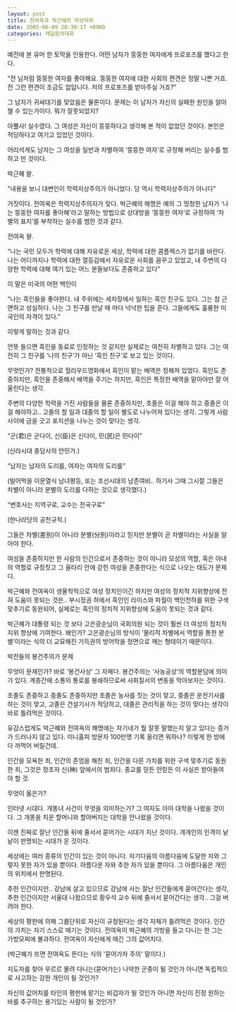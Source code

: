 ```yaml
---
layout: post
title: 전여옥과 박근혜의 막상막하
date: 2005-06-09 20:30:17 +0900
categories: 깨달음의대화
---
```

예전에 본 유머 한 토막을 인용한다. 어떤 남자가 뚱뚱한 여자에게 프로포즈를 했다고 한다.
  

  
“전 님처럼 뚱뚱한 여자를 좋아해요. 뚱뚱한 여자에 대한 사회의 편견은 정말 나쁜 거죠. 전 그런 편견이 조금도 없답니다. 저의 프로포즈를 받아주실 거죠?”
  

  
그 남자가 귀싸대기를 맞았음은 물론이다. 문제는 이 남자가 자신의 실패한 원인을 알아챌 수 있는가이다. 뭐가 잘못되었지?
  

  
아뿔사! 실수였다. 그 여성은 자신이 뚱뚱하다고 생각해 본 적이 없었던 것이다. 본인은 적당하다고 여기고 있었던 것이다.
  

  
어리석게도 남자는 그 여성을 일반과 차별하여 ‘뚱뚱한 여자’로 규정해 버리는 실수를 범하고 만 것이다.
  

  
박근혜 왈.
  

  
"내용을 보니 대변인이 학력지상주의가 아니었다. 당 역시 학력지상주의가 아니다"
  

  
거짓이다. 전여옥은 학력지상주의자가 맞다. 박근혜의 해명은 예의 그 멍청한 남자가 ‘나는 뚱뚱한 여자를 좋아해’라고 말하는 방법으로 상대방을 ‘뚱뚱한 여자’로 규정하여 ‘차별의 표지’를 부착하는 실수를 범한 것과 같다.
  

  
전여옥 왈.
  

  
“나는 국민 모두가 학력에 대해 자유로운 세상, 학력에 대한 콤플렉스가 없기를 바란다. 나는 어디까지나 학력에 대한 열등감에서 자유로운 사회를 꿈꾸고 있었고, 내 주변의 다양한 학력에 대해 여기 있는 어느 분들보다도 존중하고 있다"
  

  
이 말은 미국의 어떤 백인이
  

  
“나는 흑인들을 좋아한다. 내 주위에는 세차장에서 일하는 흑인 친구도 있다. 그는 참 근면하고 성실하다. 나는 그 친구를 만날 때 마다 넉넉한 팁을 준다. 그들에게도 훌륭한 미국인의 자격이 있다.”
  

  
이렇게 말하는 것과 같다.
  

  
언뜻 들으면 흑인을 동료로 인정하는 것 같지만 실제로는 여전히 차별하고 있다. 그는 여전히 그 친구를 ‘나의 친구’가 아닌 ‘흑인 친구’로 보고 있는 것이다.
  

  
무엇인가? 전통적으로 헐리우드영화에서 흑인이 맡는 배역은 정해져 있었다. 흑인도 존중하지만, 흑인을 존중해서 배역을 주기는 하지만, 흑인은 특정한 배역을 맡아야만 잘 어울린다는 생각.
  

  
주변의 다양한 학력을 가진 사람들을 물론 존중하지만, 초졸은 이걸 해야 하고 중졸은 이걸 해야하고.. 고졸의 할 일과 대졸의 할 일이 별도로 나누어져 있다는 생각. 그렇게 사람 사이에 금을 긋고 포지션을 나누는 것이 맞다는 생각.
  

  
“군(君)은 군다이, 신(臣)은 신다이, 민(民)은 민다이”
  
(신라시대 충담사의 안민가.)
  

  
“남자는 남자의 도리를, 여자는 여자의 도리를”
  
(빌어먹을 이문열식 남녀평등, 또는 조선시대의 남존여비.. 하기사 그때 그시절 그들은 차별이 아니라 분별의 도리를 다하는 것으로 생각했다.)
  

  
“변호사는 지역구로, 교수는 전국구로”
  
(한나라당의 공천규칙.)
  

  
그들은 차별(差別)이 아니라 분별(分別)이라고 믿지만 분별이 곧 차별이라는 사실을 알아야 한다.
  

  
여성을 존중하지만 한 사람의 인간으로서 존중하는 것이 아니라 모성의 역할, 혹은 아내의 역할로 규정짓고 그 울타리 안에 갇힌 여성을 존중한다는 식으로 나오는 태도가 문제다.
  

  
박근혜와 전여옥이 생물학적으로 여성 정치인이긴 하지만 여성의 정치적 지위향상에 전혀 도움이 못되는 것은.. 부시정권 하에서 흑인인 라이스와 파월이 백인천하를 위한 구색맞추기로 동원되어, 실제로는 흑인의 정치적 지위향상에 도움이 못되는 것과 같다.
  

  
박근혜가 대통령 되는 것 보다 고은광순님이 국회의원 되는 것이 훨씬 더 여성의 정치적 지위 향상에 기여한다. 왜인가? 고은광순님의 방식이 ‘물리적 차별에서 역할을 통한 분별’이라는 식의 더 교묘해진 기득권의 방어막을 정면으로 깨는 형태이기 때문이다.
  

  
박전들의 봉건주의가 문제
  

  
무엇이 문제인가? 바로 ‘봉건사상’ 그 자체다. 봉건주의는 ‘사농공상’의 역할분담에 의미가 있다. 계층간에 소통의 통로를 봉쇄하므로써 사회질서의 변동을 막아보자는 것이다.
  

  
초졸도 존중하고 중졸도 존중하지만 초졸은 농사를 짓는 것이 맞고, 중졸은 운전기사를 하는 것이 맞고, 고졸은 건설기사가 적당하고, 대졸은 관리직을 하는 것이 맞다는 생각이 바로 틀려먹은 것이다.
  

  
유감스럽게도 박근혜와 전여옥의 해명에는 자기네가 뭘 잘못 말했는지 알고 있다는 증거가 드러나지 않고 있다. 미니홈피 방문자 100만명 기록 올리면 뭐하나? 이렇게 한 방에 다 까먹어 버릴건데.
  

  
인간을 모욕한 죄, 인간의 존엄을 해친 죄, 인간을 다른 가치를 위한 구색 맞추기로 동원한 죄, 그것은 창조자 신(神) 앞에서의 범죄다. 종교를 믿든 안믿든 이 사실은 받아들여야 할 것.
  

  
무엇이 옳은가?
  

  
인터넷 시대다. 개똥녀 사건이 무엇을 의미하는가? 그 여자도 아마 대학을 나왔을 것이다. 그 개똥을 치운 할머니와 할아버지는 대학을 안나왔을 것이다.
  

  
이젠 진짜로 잘난 인간들 뒤에 줄서서 묻어가는 시대가 지난 것이다. 개개인의 인격이 낱낱이 판명되는 시대가 온 것이다.
  

  
세상에는 여러 종류의 인간이 있는 것이 아니다. 자기다움의 아름다움에 도달한 자와 그렇지 못한 자가 있을 뿐이다. 아름다운 자와 추한 자가 있을 뿐이다. 그 아름다움은 개인의 위치에서 판명된다.
  

  
추한 인간이지만.. 강남에 살고 있으므로 강남에 사는 잘난 인간들에게 묻어간다는 생각, 추한 인간이지만 서울대 나왔으므로 황우석 교수 뒤에 줄서서 묻어간다는 생각.. 그걸 버려야 한다.
  

  
세상의 평판에 의해 그룹단위로 자신이 규정된다는 생각 자체가 틀려먹은 것이다. 인간의 가치는 자기 스스로 매기는 것이다. 전여옥이 박근혜의 가방을 들고 다니는 한 그는 가방모찌에 불과하다. 전여옥이 자신에게 매긴 그의 값어치다.
  

  
(박근혜가 뜨면 전여옥도 뜬다는 식의 '묻어가자 주의' 말이다.)
  

  
지도자를 찾아 우르르 몰려 다니는(묻어가는) 나약한 군중이 될 것인가 아니면 독립적으로 사고하는 강한 개인이 될 것인가?
  

  
자신의 값어치를 타인의 평판에 맡기는 비겁자가 될 것인가 아니면 자신이 진정 원하는 바를 추구하는 용기있는 사람이 될 것인가?